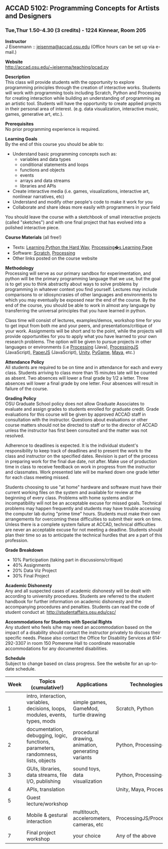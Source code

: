 ## ACCAD 5102: Programming Concepts for Artists and Designers 
### Tue,Thur 1.50-4.30 (3 credits) - 1224 Kinnear, Room 205

**Instructor** 	
J Eisenmann :: jeisenma@accad.osu.edu (Office hours can be set up via e-mail.)

**Website**  
http://accad.osu.edu/~jeisenma/teaching/pcad.py

**Description**  
This class will provide students with the opportunity to explore programming principles through the creation of interactive works. Students will work with programming tools including Scratch, Python and Processing for creating interaction while building an understanding of programming as an artistic tool.  Students will have the opportunity to create applied projects in their personal area of interest. (e.g. data visualization, interactive music, games, generative art, etc.). 

**Prerequisites**  
No prior programming experience is required.  

**Learning Goals**  
By the end of this course you should be able to: 
- Understand basic programming concepts such as:  
	- variables and data types
	- conditional statements and loops
	- functions and objects
	- events
	- arrays and data streams
	- libraries and APIs
- Create interactive media (i.e. games, visualizations, interactive art, nonlinear narratives, etc)
- Understand and modify other people's code to make it work for you
- Collaborate and share ideas more easily with programmers in your field

You should leave the course with a sketchbook of small interactive projects (called "sketches") and with one final project that has evolved into a polished interactive piece.

**Course Materials** (all free!)  
- Texts: [Learning Python the Hard Way][lpthw], [Processing�s Learning Page][p5learning]
- Software: [Scratch][scratch], [Processing][p5]
- Other links posted on the course website

[lpthw]: http://learnpythonthehardway.org/book/
[p5learning]: http://processing.org/learning/
[scratch]: http://scratch.mit.edu/
[p5]: http://processing.org/

**Methodology**  
Processing will serve as our primary sandbox for experimentation, and python will be the primary programming language that we use, but the goal is to get you to think abstractly about ways to solve problems by programming in whatever context you find yourself.  Lectures may include comparisons to or idiosyncrasies of other languages and environments to which you may eventually be exposed near the end of the course.  By the end of the course, you should be able to work in almost any language by transferring the universal principles that you have learned in python.

Class time will consist of lectures, examples/demos, workshop time for you to get input from both me and your peers, and presentations/critique of your work.  Assignments will be short and to the point, while the projects will provide opportunities for you to apply what you have learned to your own research problems.  The option will be given to pursue projects in other languages or environments (i.e [Processing][p5] (Java), [ProcessingJS][pjs] (JavaScript), [PaperJS][paper] (JavaScript), [Unity][], [PyGame][], [Maya][], etc.)

[pjs]: http://processingjs.org/
[paper]: http://paperjs.org/
[Unity]: http://unity3d.com/gallery/
[PyGame]: http://www.pygame.org/news.html
[Maya]: http://www.autodesk.com/products/autodesk-maya/overview

**Attendance Policy**  
All students are required to be on time and in attendance for each and every class. Students arriving to class more than 15 minutes late will be counted as absent. Two absences will lower a final grade by 1/2 a letter. Three absences will lower a final grade by one letter. Four absences will result in failure of the course.

**Grading Policy**  
OSU Graduate School policy does not allow Graduate Associates to evaluate and assign grades to students enrolled for graduate credit. Grade evaluations for this course will be given by approved ACCAD staff in consultation with the instructor. Questions about evaluations or other course matters should not be directed to staff or to the director of ACCAD unless the instructor has first been consulted and the matter was not resolved.

Adherence to deadlines is expected. It is the individual student's responsibility to keep track of deadlines and to present the work to the class and instructor on the specified dates. Revision is part of the process in preparing work for the final due date, not after. Make use of production time in class to receive feedback on work in progress from the instructor and classmates. Work presented late will be marked down one grade letter for each class meeting missed.

Students choosing to use "at home" hardware and software must have their current working files on the system and available for review at the beginning of every class. Problems with home systems and/or incompatibility will not be an acceptable excuse for missed goals. Technical problems may happen frequently and students may have trouble accessing the computer lab during "prime time" hours. Students must make their own arrangements for overcoming these difficulties to submit their work on time. Unless there is a complete system failure at ACCAD, technical difficulties are never an acceptable excuse for not meeting a deadline. Students should plan their time so as to anticipate the technical hurdles that are a part of this profession.

**Grade Breakdown**  
- 10% Participation (taking part in discussions/critique)
- 40% Assignments
- 20% Data Viz Project
- 30% Final Project

**Academic Dishonesty**  
Any and all suspected cases of academic dishonesty will be dealt with according to university procedures. Students are referred to the student handbook for further information on academic dishonesty and the accompanying procedures and penalties. Students can read the code of student conduct at:  http://studentaffairs.osu.edu/csc/

**Accommodations for Students with Special Rights**  
Any student who feels s/he may need an accommodation based on the impact of a disability should contact the instructor privately to discuss their specific needs. Please also contact the Office for Disability Services at 614-292-3307 in room 150 Pomerene Hall to coordinate reasonable accommodations for any documented disabilities.

**Schedule**  
Subject to change based on class progress.  See the website for an up-to-date schedule.

| Week  | Topics (cumulative!) 									| Applications 						| Technologies 		|
| ----- | ------------------------------------------------------------------------------------- | ----------------------------------------------------- | --------------------- |
| 1	| intro, interaction, variables, decisions, loops, modules, events, types, mods		| simple games, GameMod, turtle drawing			| Scratch, Python	|
| 2	| documentation, debugging, logic, functions, parameters, randomness, lists, objects	| procedural drawing, animation, generating variants	| Python, Processing-py	|
| 3	| GUIs, libraries, data streams, file I/O, publishing					| sound toys, data visualization			| Python, Processing-py	|
| 4	| APIs, translation									| 							| Unity, Maya, Processing |
| 5	| Guest lecture/workshop								|							|			|
| 6	| Mobile & gestural interaction 		| multitouch, accelerometers, cameras, etc							| ProcessingJS/Processing		|
| 7	| Final project workshop								| your choice						| Any of the above	|
